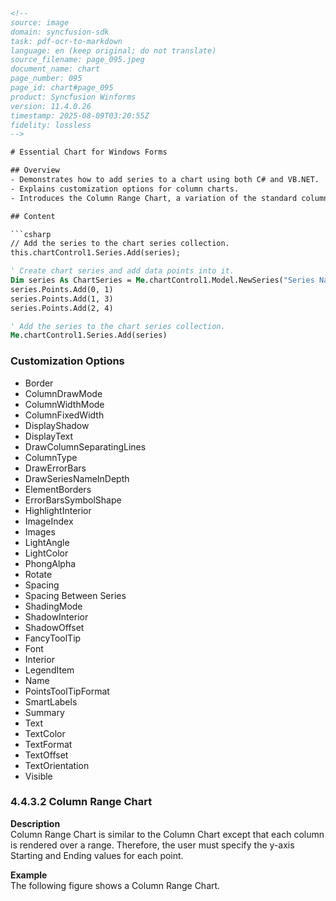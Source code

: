 ```html
<!-- 
source: image
domain: syncfusion-sdk
task: pdf-ocr-to-markdown
language: en (keep original; do not translate)
source_filename: page_095.jpeg
document_name: chart
page_number: 095
page_id: chart#page_095
product: Syncfusion Winforms
version: 11.4.0.26
timestamp: 2025-08-09T03:20:55Z
fidelity: lossless
-->

# Essential Chart for Windows Forms

## Overview
- Demonstrates how to add series to a chart using both C# and VB.NET.
- Explains customization options for column charts.
- Introduces the Column Range Chart, a variation of the standard column chart.

## Content

```csharp
// Add the series to the chart series collection.
this.chartControl1.Series.Add(series);
```

```vb
' Create chart series and add data points into it.
Dim series As ChartSeries = Me.chartControl1.Model.NewSeries("Series Name", ChartSeriesType.Column)
series.Points.Add(0, 1)
series.Points.Add(1, 3)
series.Points.Add(2, 4)

' Add the series to the chart series collection.
Me.chartControl1.Series.Add(series)
```

### Customization Options

- Border
- ColumnDrawMode
- ColumnWidthMode
- ColumnFixedWidth
- DisplayShadow
- DisplayText
- DrawColumnSeparatingLines
- ColumnType
- DrawErrorBars
- DrawSeriesNameInDepth
- ElementBorders
- ErrorBarsSymbolShape
- HighlightInterior
- ImageIndex
- Images
- LightAngle
- LightColor
- PhongAlpha
- Rotate
- Spacing
- Spacing Between Series
- ShadingMode
- ShadowInterior
- ShadowOffset
- FancyToolTip
- Font
- Interior
- LegendItem
- Name
- PointsToolTipFormat
- SmartLabels
- Summary
- Text
- TextColor
- TextFormat
- TextOffset
- TextOrientation
- Visible

### 4.4.3.2 Column Range Chart

**Description**  
Column Range Chart is similar to the Column Chart except that each column is rendered over a range. Therefore, the user must specify the y-axis Starting and Ending values for each point.

**Example**  
The following figure shows a Column Range Chart.

<!-- tags: [Syncfusion Winforms, Chart, ColumnRangeChart, CustomizationOptions, Series, ColumnChart, ColumnWidth, ColumnRange] keywords: [ColumnRangeChart, y-axis, Starting, Ending, ColumnChart, Customization] -->
```